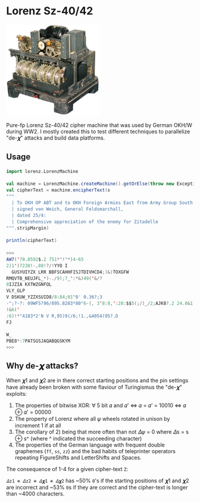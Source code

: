 # Lorenz Sz-40/42
<img width="250" src="data/lorenz.jpg">

Pure-fp Lorenz Sz-40/42 cipher machine that was used by German OKH/W during WW2.
I mostly created this to test different techniques to parallelize "de-𝝌" attacks
and build data platforms.

## Usage
```scala
import lorenz.LorenzMachine

val machine = LorenzMachine.createMachine().getOrElse(throw new Exception("Failed to create machine"))
val cipherText = machine.encipherText(s
"""
  | To OKH OP ABT and to OKH Foreign Armies East from Army Group South IA 01 No 411/43,
  | signed von Weich, General Feldsmarchall,
  | dated 25/4:
  | Comprehensive appreciation of the enemy for Zitadelle
""".stripMargin)

println(cipherText)

>>>
AW7('70.8592$.2 751*"!"*)4-65
2)1')7238!-,88!?/!YYO I
  GUSYUIYZX LRR BBFSCAHHFISJTDIVHCD4;)&)TOXGFW
RMQVTB_NEUJFL_*)-./9);7_':*&)49('&/?
8IJZIA KXTWZGNFQL
VLY_GLP
V DSKUW_YZZXSUID8/8:84;01"0' 0.36?;3
-";?-?: 09WF5?96/895.8203*80"6-(, 3'8:8,':28:$$5(;/)_/2;AJK8?.2 24.8&1
!&6('
:6)!*"4183*2'N V R,95)9(/6;!1.,&4054(95?.D
FJ

W_
PBE8*:7PATSGSJAQABQGSKYM
>>>
```

## Why de-𝝌 attacks?

When 𝝌1 and 𝝌2 are in there correct starting positions and the pin settings 
have already been broken with some flaviour of Turingismus the "de-𝝌" exploits:

1) The properties of bitwise XOR: ∀ 5 bit 𝛼 and 𝛼' <=>  𝛼 = 𝛼' = 10010 <=>  𝛼 ⊕ 𝛼' = 00000
2) The property of Lorenz where all 𝜓 wheels rotated in unison by increment 1 if at all
3) The corollary of 2) being that more often than not 𝛥𝜓 = 0 where 𝛥s = s ⊕ s^ (where ^ indicated the succeeding character)
4) The properties of the German language with frequent double graphemes (`ff`, `ss`, `zz`) and the
bad habits of teleprinter operators repeating FigureShifts and LetterShifts and Spaces.

The consequence of 1-4 for a given cipher-text `Z`: 

`𝛥z1 ⊕ 𝛥z2 ⊕ 𝛥𝝌1 ⊕ 𝛥𝝌2` has ~50% `0`'s if the starting positions of 𝝌1 and 𝝌2 are incorrect
and ~53% `0`s if they are correct and the cipher-text is longer than ~4000 characters.